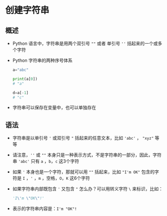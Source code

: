# 创建字符串

## 概述

+ Python 语言中，字符串是用两个双引号 `""` 或者 单引号 `''` 括起来的一个或多个字符
+ Python 字符串的两种序号体系

  ```py
  a="abc"

  print(a[0])
  # "a"

  d=a[-1]
  # "c"
  ```

+ 字符串可以保存在变量中，也可以单独存在

## 语法

+ 字符串是以单引号 `'` 或双引号 `"` 括起来的任意文本，比如 `'abc'` ， `"xyz"` 等等
+ 请注意，`''` 或 `""` 本身只是一种表示方式，不是字符串的一部分，因此，字符串 `'abc'` 只有 `a` ，`b`，`c` 这3个字符
+ 如果 `'` 本身也是一个字符，那就可以用 `""` 括起来，比如 `"I'm OK"` 包含的字符是 `I` ，`'` ，`m` ，空格，`O`，`K` 这6个字符

+ 如果字符串内部既包含 `'` 又包含 `"` 怎么办？可以用转义字符 `\` 来标识，比如：

  ```py
  'I\'m \"OK\"!'
  ```

+ 表示的字符串内容是：`I'm "OK"!`
